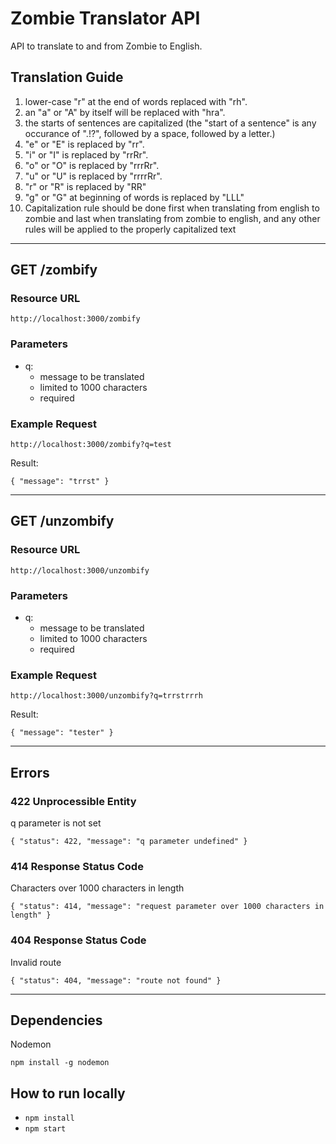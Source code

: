 Zombie Translator API
===

API to translate to and from Zombie to English.

## Translation Guide

1. lower-case "r" at the end of words replaced with "rh".
2. an "a" or "A" by itself will be replaced with "hra".
3. the starts of sentences are capitalized (the "start of a sentence" is any occurance of ".!?", followed by a space, followed by a letter.)
4. "e" or "E" is replaced by "rr".
5. "i" or "I" is replaced by "rrRr".
6. "o" or "O" is replaced by "rrrRr".
7. "u" or "U" is replaced by "rrrrRr".
8. "r" or "R" is replaced by "RR"
9. "g" or "G" at beginning of words is replaced by "LLL"
10. Capitalization rule should be done first when translating from english to zombie and last when translating from zombie to english, and any other rules will be applied to the properly capitalized text


---

## GET /zombify

### Resource URL

  `http://localhost:3000/zombify`

### Parameters

- q:
  - message to be translated
  - limited to 1000 characters
  - required

### Example Request

`http://localhost:3000/zombify?q=test`

Result:
  
`{ "message": "trrst" }`

---

## GET /unzombify

### Resource URL

  `http://localhost:3000/unzombify`

### Parameters

- q:
  - message to be translated
  - limited to 1000 characters
  - required

### Example Request

`http://localhost:3000/unzombify?q=trrstrrrh`

Result:
  
`{ "message": "tester" }`

---

## Errors

### 422 Unprocessible Entity

q parameter is not set

`{ "status": 422, "message": "q parameter undefined" }`

### 414 Response Status Code

Characters over 1000 characters in length

`{ "status": 414, "message": "request parameter over 1000 characters in length" }`

### 404 Response Status Code

Invalid route

`{ "status": 404, "message": "route not found" }`

---

## Dependencies

Nodemon

`npm install -g nodemon`

## How to run locally

* `npm install`
* `npm start`


 
